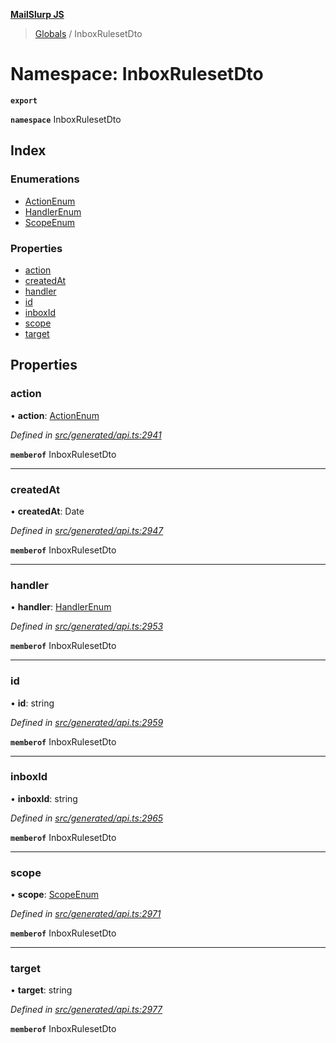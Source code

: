 **[MailSlurp JS](../README.md)**

> [Globals](../README.md) / InboxRulesetDto

# Namespace: InboxRulesetDto

**`export`** 

**`namespace`** InboxRulesetDto

## Index

### Enumerations

* [ActionEnum](../enums/inboxrulesetdto.actionenum.md)
* [HandlerEnum](../enums/inboxrulesetdto.handlerenum.md)
* [ScopeEnum](../enums/inboxrulesetdto.scopeenum.md)

### Properties

* [action](inboxrulesetdto.md#action)
* [createdAt](inboxrulesetdto.md#createdat)
* [handler](inboxrulesetdto.md#handler)
* [id](inboxrulesetdto.md#id)
* [inboxId](inboxrulesetdto.md#inboxid)
* [scope](inboxrulesetdto.md#scope)
* [target](inboxrulesetdto.md#target)

## Properties

### action

•  **action**: [ActionEnum](../enums/inboxrulesetdto.actionenum.md)

*Defined in [src/generated/api.ts:2941](https://github.com/mailslurp/mailslurp-client/blob/cce5bf2/src/generated/api.ts#L2941)*

**`memberof`** InboxRulesetDto

___

### createdAt

•  **createdAt**: Date

*Defined in [src/generated/api.ts:2947](https://github.com/mailslurp/mailslurp-client/blob/cce5bf2/src/generated/api.ts#L2947)*

**`memberof`** InboxRulesetDto

___

### handler

•  **handler**: [HandlerEnum](../enums/inboxrulesetdto.handlerenum.md)

*Defined in [src/generated/api.ts:2953](https://github.com/mailslurp/mailslurp-client/blob/cce5bf2/src/generated/api.ts#L2953)*

**`memberof`** InboxRulesetDto

___

### id

•  **id**: string

*Defined in [src/generated/api.ts:2959](https://github.com/mailslurp/mailslurp-client/blob/cce5bf2/src/generated/api.ts#L2959)*

**`memberof`** InboxRulesetDto

___

### inboxId

•  **inboxId**: string

*Defined in [src/generated/api.ts:2965](https://github.com/mailslurp/mailslurp-client/blob/cce5bf2/src/generated/api.ts#L2965)*

**`memberof`** InboxRulesetDto

___

### scope

•  **scope**: [ScopeEnum](../enums/inboxrulesetdto.scopeenum.md)

*Defined in [src/generated/api.ts:2971](https://github.com/mailslurp/mailslurp-client/blob/cce5bf2/src/generated/api.ts#L2971)*

**`memberof`** InboxRulesetDto

___

### target

•  **target**: string

*Defined in [src/generated/api.ts:2977](https://github.com/mailslurp/mailslurp-client/blob/cce5bf2/src/generated/api.ts#L2977)*

**`memberof`** InboxRulesetDto
